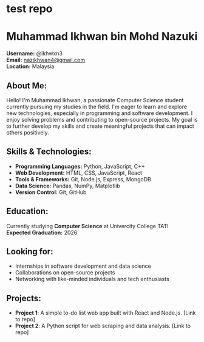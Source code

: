 # test repo
# Muhammad Ikhwan bin Mohd Nazuki
**Username:** @ikhwxn3  
**Email:** nazikhwan4@gmail.com  
**Location:** Malaysia

## About Me:
Hello! I'm Muhammad Ikhwan, a passionate Computer Science student currently pursuing my studies in the field. I'm eager to learn and explore new technologies, especially in programming and software development. I enjoy solving problems and contributing to open-source projects. My goal is to further develop my skills and create meaningful projects that can impact others positively.

## Skills & Technologies:
- **Programming Languages:** Python, JavaScript, C++
- **Web Development:** HTML, CSS, JavaScript, React
- **Tools & Frameworks:** Git, Node.js, Express, MongoDB
- **Data Science:** Pandas, NumPy, Matplotlib
- **Version Control:** Git, GitHub

## Education:
Currently studying **Computer Science** at Univercity College TATI  
**Expected Graduation:** 2026

## Looking for:
- Internships in software development and data science
- Collaborations on open-source projects
- Networking with like-minded individuals and tech enthusiasts

## Projects:
- **Project 1**: A simple to-do list web app built with React and Node.js. [Link to repo]
- **Project 2**: A Python script for web scraping and data analysis. [Link to repo]


